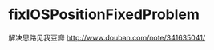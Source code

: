 fixIOSPositionFixedProblem
==========================

解决思路见我豆瓣
http://www.douban.com/note/341635041/
